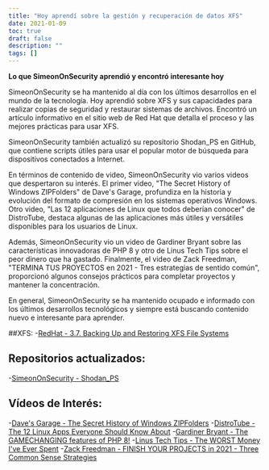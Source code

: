 ```yaml
---
title: "Hoy aprendí sobre la gestión y recuperación de datos XFS"
date: 2021-01-09
toc: true
draft: false
description: ""
tags: []
---
```


**Lo que SimeonOnSecurity aprendió y encontró interesante hoy**

SimeonOnSecurity se ha mantenido al día con los últimos desarrollos en el mundo de la tecnología. Hoy aprendió sobre XFS y sus capacidades para realizar copias de seguridad y restaurar sistemas de archivos. Encontró un artículo informativo en el sitio web de Red Hat que detalla el proceso y las mejores prácticas para usar XFS.

SimeonOnSecurity también actualizó su repositorio Shodan_PS en GitHub, que contiene scripts útiles para usar el popular motor de búsqueda para dispositivos conectados a Internet.

En términos de contenido de video, SimeonOnSecurity vio varios videos que despertaron su interés. El primer video, "The Secret History of Windows ZIPFolders" de Dave's Garage, profundiza en la historia y evolución del formato de compresión en los sistemas operativos Windows. Otro video, "Las 12 aplicaciones de Linux que todos deberían conocer" de DistroTube, destaca algunas de las aplicaciones más útiles y versátiles disponibles para los usuarios de Linux.

Además, SimeonOnSecurity vio un video de Gardiner Bryant sobre las características innovadoras de PHP 8 y otro de Linus Tech Tips sobre el peor dinero que ha gastado. Finalmente, el video de Zack Freedman, "TERMINA TUS PROYECTOS en 2021 - Tres estrategias de sentido común", proporcionó algunos consejos prácticos para completar proyectos y mantener la concentración.

En general, SimeonOnSecurity se ha mantenido ocupado e informado con los últimos desarrollos tecnológicos y siempre está buscando contenido nuevo e interesante para aprender.

##XFS:
-[RedHat - 3.7. Backing Up and Restoring XFS File Systems](https://access.redhat.com/documentation/en-us/red_hat_enterprise_linux/7/html/storage_administration_guide/xfsbackuprestore)

## Repositorios actualizados:
-[SimeonOnSecurity - Shodan_PS](https://github.com/simeononsecurity/Shodan_PS)

## Vídeos de Interés:
-[Dave's Garage - The Secret History of Windows ZIPFolders](https://www.youtube.com/watch?v=aQUtUQ_L8Yk)
-[DistroTube - The 12 Linux Apps Everyone Should Know About](https://www.youtube.com/watch?v=6chA0L_AT6k)
-[Gardiner Bryant - The GAMECHANGING features of PHP 8!](https://www.youtube.com/watch?v=f_cwnwaEwaY)
-[Linus Tech Tips - The WORST Money I've Ever Spent](https://www.youtube.com/watch?v=sLM_vO4d2Jg)
-[Zack Freedman - FINISH YOUR PROJECTS in 2021 - Three Common Sense Strategies](https://www.youtube.com/watch?v=L1j93RnIxEo)
